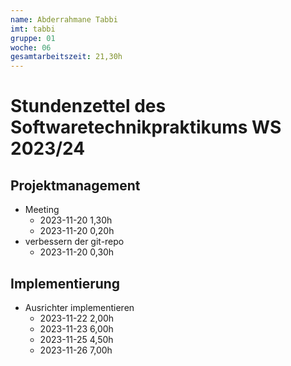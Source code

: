 ```yaml
---
name: Abderrahmane Tabbi
imt: tabbi
gruppe: 01
woche: 06
gesamtarbeitszeit: 21,30h
---
```


<!--
Jeder Eintrag stellt eine gesonderte Tätigkeit dar und ist als (Listen-)Stichpunkt unter der korrekten Kategorie einzuordnen.
Dieser ist mit dem Datum (im ISO Format) und der Dauer (in Stunden und Minuten) zu versehen (als sub-Listenstichpunkt).
Sollte sich die Arbeit an diesem Eintrag über mehrere Tage erstrecken, so können mehrere Unterpunkte genutzt werden.
Zum Beispiel:

## Dokumentation


Die Summe aller Stunden wird oben unter `gesamtarbeitszeit` im selben Format eingetragen (also z.B. 14,45h).

Die Datei wird wie folgt benannt: `stundenzettel_<woche (mit führender 0, falls einstellig>_<IMT Kürzel>.md`,
also zum Beispiel: `stundenzettel_01_maxm.md` oder `stundenzettel_10_maxm.md`.
-->

# Stundenzettel des Softwaretechnikpraktikums WS 2023/24

## Projektmanagement

- Meeting
  - 2023-11-20 1,30h
  - 2023-11-20 0,20h
- verbessern der git-repo
    - 2023-11-20 0,30h
## Implementierung
- Ausrichter implementieren
  - 2023-11-22 2,00h
  - 2023-11-23 6,00h
  - 2023-11-25 4,50h
  - 2023-11-26 7,00h

